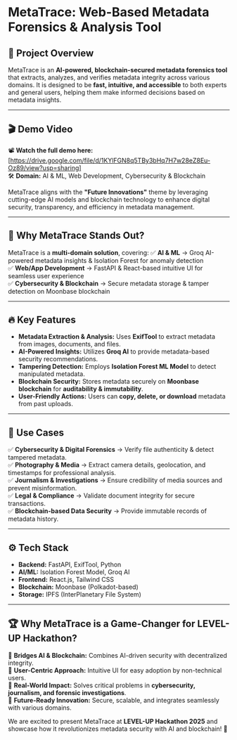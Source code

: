 # MetaTrace: Web-Based Metadata Forensics & Analysis Tool  

## 🚀 Project Overview
MetaTrace is an **AI-powered, blockchain-secured metadata forensics tool** that extracts, analyzes, and verifies metadata integrity across various domains. It is designed to be **fast, intuitive, and accessible** to both experts and general users, helping them make informed decisions based on metadata insights.

---

## 🎬 Demo Video
📽️ **Watch the full demo here:** [https://drive.google.com/file/d/1KYlFGN8q5TBy3bHq7H7w28eZ8Eu-Oz89/view?usp=sharing]  
🛠 **Domain:** AI & ML, Web Development, Cybersecurity & Blockchain  

MetaTrace aligns with the **"Future Innovations"** theme by leveraging cutting-edge AI models and blockchain technology to enhance digital security, transparency, and efficiency in metadata management.

---
## 🌟 Why MetaTrace Stands Out?  
MetaTrace is a **multi-domain solution**, covering:
✅ **AI & ML** → Groq AI-powered metadata insights & Isolation Forest for anomaly detection  
✅ **Web/App Development** → FastAPI & React-based intuitive UI for seamless user experience  
✅ **Cybersecurity & Blockchain** → Secure metadata storage & tamper detection on Moonbase blockchain  

---
## 🔥 Key Features
- **Metadata Extraction & Analysis:** Uses **ExifTool** to extract metadata from images, documents, and files.
- **AI-Powered Insights:** Utilizes **Groq AI** to provide metadata-based security recommendations.
- **Tampering Detection:** Employs **Isolation Forest ML Model** to detect manipulated metadata.
- **Blockchain Security:** Stores metadata securely on **Moonbase blockchain** for **auditability & immutability**.
- **User-Friendly Actions:** Users can **copy, delete, or download** metadata from past uploads.

---
## 📌 Use Cases
✅ **Cybersecurity & Digital Forensics** → Verify file authenticity & detect tampered metadata.  
✅ **Photography & Media** → Extract camera details, geolocation, and timestamps for professional analysis.  
✅ **Journalism & Investigations** → Ensure credibility of media sources and prevent misinformation.  
✅ **Legal & Compliance** → Validate document integrity for secure transactions.  
✅ **Blockchain-based Data Security** → Provide immutable records of metadata history.  

---

## ⚙️ Tech Stack
- **Backend:** FastAPI, ExifTool, Python
- **AI/ML:** Isolation Forest Model, Groq AI
- **Frontend:** React.js, Tailwind CSS
- **Blockchain:** Moonbase (Polkadot-based)
- **Storage:** IPFS (InterPlanetary File System)

---
## 🏆 Why MetaTrace is a Game-Changer for LEVEL-UP Hackathon?
🔹 **Bridges AI & Blockchain:** Combines AI-driven security with decentralized integrity.  
🔹 **User-Centric Approach:** Intuitive UI for easy adoption by non-technical users.  
🔹 **Real-World Impact:** Solves critical problems in **cybersecurity, journalism, and forensic investigations**.  
🔹 **Future-Ready Innovation:** Secure, scalable, and integrates seamlessly with various domains.  

We are excited to present MetaTrace at **LEVEL-UP Hackathon 2025** and showcase how it revolutionizes metadata security with AI and blockchain! 🚀

